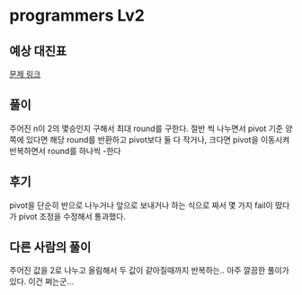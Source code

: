 # programmers Lv2

## 예상 대진표

[문제 링크](https://programmers.co.kr/learn/courses/30/lessons/12985)

## 풀이

주어진 n이 2의 몇승인지 구해서 최대 round를 구한다.
절반 씩 나누면서 pivot 기준 양쪽에 있다면 해당 round를 반환하고 
pivot보다 둘 다 작거나, 크다면 pivot을 이동시켜 반복하면서 round를 하나씩 -한다

## 후기

pivot을 단순히 반으로 나누거나 앞으로 보내거나 하는 식으로 짜서 몇 가지 fail이 떴다가
pivot 조정을 수정해서 통과했다.

## 다른 사람의 풀이

주어진 값을 2로 나누고 올림해서 두 값이 같아질때까지 반복하는.. 아주 깔끔한 풀이가 있다.
이건 쩌는군... 